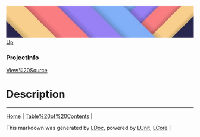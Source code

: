 ![](../Content/LDoc-banner-small.png "")
[Up](ProjectInfo.md)
### ProjectInfo
[View%20Source](../Markdown/ProjectInfo.cs)
# Description
---

[Home](../../README.md) | [Table%20of%20Contents](../../TableOfContents.md) | 


This markdown was generated by [LDoc](https://github.com/CodeSingularity/LDoc), powered by [LUnit](https://github.com/CodeSingularity/LUnit), [LCore](https://github.com/CodeSingularity/LCore) | 

